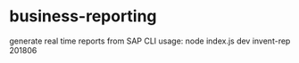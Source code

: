 # business-reporting
generate real time reports from SAP
CLI usage:
node index.js dev invent-rep 201806
